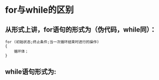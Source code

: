 # for与while的区别
## 从形式上讲，for语句的形式为（伪代码，while同）：
```
for (初始状态;终止条件;当一次循环结束时进行的操作)
{
    循环体；
}
```
## while语句形式为:
